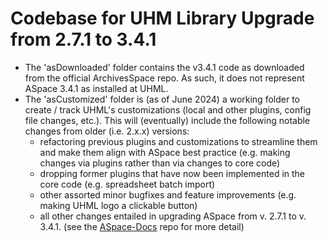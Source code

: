 # Codebase for UHM Library Upgrade from 2.7.1 to 3.4.1

- The 'asDownloaded' folder contains the v3.4.1 code as downloaded from the official ArchivesSpace repo.  As such, it does not represent ASpace 3.4.1 as installed at UHML.  
- The 'asCustomized' folder is (as of June 2024) a working folder to create / track UHML's customizations (local and other plugins, config file changes, etc.). This will (eventually) include the following notable changes from older (i.e. 2.x.x) versions:
  - refactoring previous plugins and customizations to streamline them and make them align with ASpace best practice (e.g. making changes via plugins rather than via changes to core code)
  - dropping former plugins that have now been implemented in the core code (e.g. spreadsheet batch import)
  - other assorted minor bugfixes and feature improvements (e.g. making UHML logo a clickable button)
  - all other changes entailed in upgrading ASpace from v. 2.7.1 to v. 3.4.1. (see the [ASpace-Docs](https://github.com/UnivHI-MLib-Arch/ASpace-Docs/) repo for more detail)
